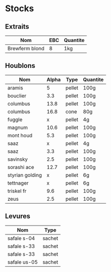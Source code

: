 #  Stocks

## Extraits
Nom | EBC | Quantite
--|--|--
Brewferm blond | 8 | 1kg

## Houblons
Nom | Alpha | Type | Quantite
--|--|--|--
aramis | 5 | pellet | 100g
bouclier | 3.3 | pellet | 100g
columbus | 13.8 | pellet | 100g
columbus | 16.8 | cone | 80g
fuggle | x | pellet | 4g
magnum | 10.6 | pellet | 100g
mont houd | 5.3 | pellet | 100g
saaz | x | pellet | 4g
saaz | 3.3 | pellet | 100g
savinsky | 2.5 | pellet | 100g
sorashi ace | 12.7 | pellet | 100g
styrian golding | x | pellet | 6g
tettnager | x | pellet | 6g
triskel fr | 9.6 | pellet | 100g
zeus | 2.5 | pellet | 100g

## Levures
Nom | Type
--|--
safale s-04 | sachet
safale s-33 | sachet
safale s-33 | sachet
safale us-05 | sachet

